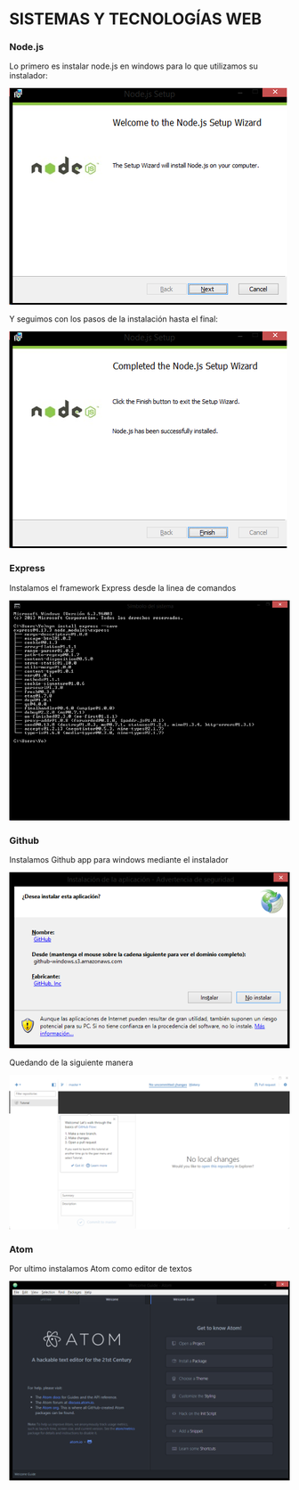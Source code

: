 # **SISTEMAS Y TECNOLOGÍAS WEB**

### **Node.js**

<p>Lo primero es instalar node.js en windows para lo que utilizamos su instalador:</p>

![node.js_1](images/node1.png "titulo")

<p>Y seguimos con los pasos de la instalación hasta el final:</p>

![node.js_2](images/node2.png "titulo")

### **Express**

<p>Instalamos el framework Express desde la linea de comandos</p>

![express](images/expres.png "titulo")

### **Github**

<p>Instalamos Github app para windows mediante el instalador</p>

![github1](images/github.png "titulo")

<p>Quedando de la siguiente manera</p>

![github2](images/github2.png "titulo")

### **Atom**

<p>Por ultimo instalamos Atom como editor de textos</p>

![atom](images/atom.png "titulo")
